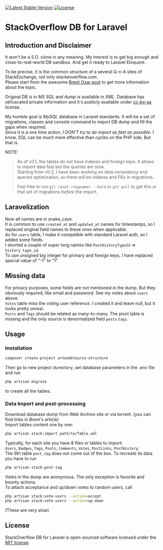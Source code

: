 [![Latest Stable Version](https://poser.pugx.org/artoodetoo/so-example/v/stable)](https://packagist.org/packages/artoodetoo/so-example)
[![License](https://poser.pugx.org/artoodetoo/so-example/license)](https://packagist.org/packages/artoodetoo/so-example)

# StackOverflow DB for Laravel

## Introduction and Disclaimer

It won't be a S.O. clone in any meaning. My interest is to get big enough and close-to-real-world DB sandbox. And get it ready to Laravel Eloquent.  

To be precise, it is the common structure of a several Q-n-A sites of StackExchange, not only stackeoverflow.com.  
Please start from the awesome [Brent Ozar post](https://www.brentozar.com/archive/2015/10/how-to-download-the-stack-overflow-database-via-bittorrent/) to get more information about the topic.

Original DB is in *MS SQL* and dump is available in *XML*. 
Database has obfuscated private information and it's publicly available under [cc-by-sa](https://creativecommons.org/licenses/by-sa/4.0/) license.

My humble goal is *MySQL* database in Laravel standards. 
It will be a set of migrations, classes and console command to import DB dump and fill the gaps when required.  
Since it is a one time action, *I DON'T try to do import as fast as possible.* I know, SQL can be much more effective than cycles on the PHP side. But that is.  

*NOTE:*  
> As of v0.1, the tables do not have indexes and foreign keys. It allows to import data fast but the queries are slow.    
> Starting from v0.2, I have been working on data consistency and queries optimization, so there will be indexes and FKs in migrations.  
>
> Feel free to run `git reset <tagname> --hard` or `git pull` to get this or that set of migrations _before_ the import.


## Laravelization

Now all names are in snake_case.  
It is common to use `created_at` and `updated_at` names for timestamps, so I replaced original field names to these ones when applicable.  
As for `users` table, I make it compatible with standard Laravel auth, so I added some fields.  
I shorted a couple of super long names like `PostHistoryTypeId` => `history_type_id`.  
To use unsigned big integer for primary and foreign keys, I have replaced special value of "-1" to "1".       

## Missing data

For privacy purposes, some fields are not mentioned in the dump. But they obviously required, like email and password. See my notes about `users` above.   
`Votes` table miss the voting user reference. I created it and leave null, but it looks pretty unreal.  
`Posts` and `Tags` should be related as many-to-many. The pivot table is missing and the only source is denormalized field `posts`.`tags`.   
  
## Usage

### Installation 

```bash
composer create-project artoodetoo/so-structure
```  
Then go to new project durectory, set database parameters in the .env file and run 

```bash
php artisan migrate
``` 
to create all the tables.  

### Data Import and post-processing

Download database dump from Web Archive site or via torrent. (you can find links in  Brent's article)  
Import tables content one by one:

```bash
php artisan stack:import path/to/Table.xml
```
Typically, for each site you have 8 files or tables to import:  
`Users`, `Badges`, `Tags`, `Posts`, `Comments`, `Votes`, `PostLinks`, `PostHistory`.    
The 9th table `post_tag` does not come out of the box. To recreate its data you have to run

```bash
php artisan stack:post-tag
```
Votes in the dump are anonymous. The only exception is favorite and bounty actions.  
To attach acceptance and up/down votes to random users, call

```bash
php artisan stack:vote-users --action=accept
php artisan stack:vote-users --action=up-down
```
(These are very slow) 

## License

StackOverflow DB for Laravel is open-sourced software licensed under the [MIT license](LICENSE.md).
